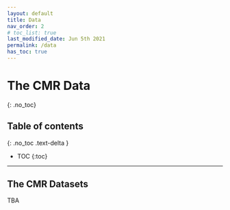 ```yaml
---
layout: default
title: Data
nav_order: 2
# toc_list: true
last_modified_date: Jun 5th 2021
permalink: /data
has_toc: true
---
```


# The CMR Data 
{: .no_toc}



## Table of contents
{: .no_toc .text-delta }

- TOC
{:toc}


---


## The CMR Datasets
TBA